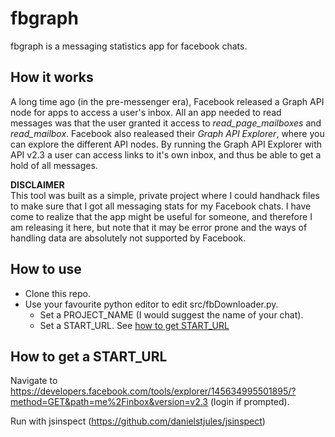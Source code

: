 # fbgraph
fbgraph is a messaging statistics app for facebook chats.

## How it works  
A long time ago (in the pre-messenger era), Facebook released a Graph API node for apps to access a user's inbox. All an app needed to read messages was that the user granted it access to *read_page_mailboxes* and *read_mailbox*. Facebook also realeased their *Graph API Explorer*, where you can explore the different API nodes. By running the Graph API Explorer with API v2.3 a user can access links to it's own inbox, and thus be able to get a hold of all messages.

**DISCLAIMER**  
This tool was built as a simple, private project where I could handhack files to make sure that I got all messaging stats for my Facebook chats. I have come to realize that the app might be useful for someone, and therefore I am releasing it here, but note that it may be error prone and the ways of handling data are absolutely not supported by Facebook.

## How to use
* Clone this repo.  
* Use your favourite python editor to edit src/fbDownloader.py.
  * Set a PROJECT_NAME (I would suggest the name of your chat).
  * Set a START_URL. See [how to get START_URL](#how-to-get-start_url)
  
## How to get a START_URL  
Navigate to https://developers.facebook.com/tools/explorer/145634995501895/?method=GET&path=me%2Finbox&version=v2.3 (login if prompted).





Run with jsinspect (https://github.com/danielstjules/jsinspect)
